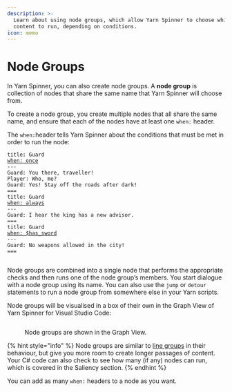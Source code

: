 ```yaml
---
description: >-
  Learn about using node groups, which allow Yarn Spinner to choose which
  content to run, depending on conditions.
icon: memo
---
```


# Node Groups

In Yarn Spinner, you can also create node groups. A **node group** is collection of nodes that share the same name that Yarn Spinner will choose from.&#x20;

To create a node group, you create multiple nodes that all share the same name, and ensure that each of the nodes have at least one `when:` header.&#x20;

The `when:`header tells Yarn Spinner about the conditions that must be met in order to run the node:

<pre class="language-html"><code class="lang-html">title: Guard
<a data-footnote-ref href="#user-content-fn-1">when: once</a>
---
Guard: You there, traveller!
Player: Who, me?
Guard: Yes! Stay off the roads after dark!
===
title: Guard
<a data-footnote-ref href="#user-content-fn-2">when: always</a>
---
Guard: I hear the king has a new advisor.
===
title: Guard
<a data-footnote-ref href="#user-content-fn-3">when: $has_sword</a>
---
Guard: No weapons allowed in the city!
===

</code></pre>

Node groups are combined into a single node that performs the appropriate checks and then runs one of the node group’s members. You start dialogue with a node group using its name. You can also use the `jump` or `detour` statements to run a node group from somewhere else in your Yarn scripts.

Node groups will be visualised in a box of their own in the Graph View of Yarn Spinner for Visual Studio Code:

<figure><img src="../../.gitbook/assets/Screenshot 2025-05-15 at 12.38.40 pm.png" alt=""><figcaption><p>Node groups are shown in the Graph View.</p></figcaption></figure>

{% hint style="info" %}
Node groups are similar to [line groups](../line-groups.md) in their behaviour, but give you more room to create longer passages of content. Your C# code can also check to see how many (if any) nodes can run, which is covered in the Saliency section.
{% endhint %}

You can add as many `when:` headers to a node as you want.

[^1]: this version of the node can only run once

[^2]: this version is the line can run any time

[^3]: this version of the node can only run if the variable `$has_sword` is true
